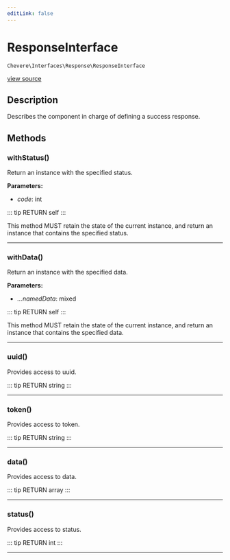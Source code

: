 ```yaml
---
editLink: false
---
```


# ResponseInterface

`Chevere\Interfaces\Response\ResponseInterface`

[view source](https://github.com/chevere/chevere/blob/master/src/Chevere/Interfaces/Response/ResponseInterface.php)

## Description

Describes the component in charge of defining a success response.

## Methods

### withStatus()

Return an instance with the specified status.

**Parameters:**

- *code*: int

::: tip RETURN
self
:::

This method MUST retain the state of the current instance, and return
an instance that contains the specified status.

---

### withData()

Return an instance with the specified data.

**Parameters:**

- *...namedData*: mixed

::: tip RETURN
self
:::

This method MUST retain the state of the current instance, and return
an instance that contains the specified data.

---

### uuid()

Provides access to uuid.

::: tip RETURN
string
:::

---

### token()

Provides access to token.

::: tip RETURN
string
:::

---

### data()

Provides access to data.

::: tip RETURN
array
:::

---

### status()

Provides access to status.

::: tip RETURN
int
:::

---
